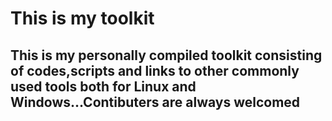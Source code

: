 # This is my toolkit

## This is my personally compiled toolkit consisting of codes,scripts and links to other commonly used tools both for Linux and Windows...Contibuters are always welcomed
